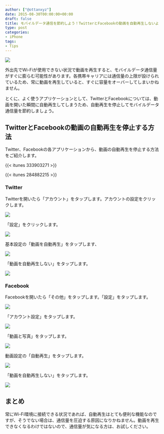 ```yaml
---
author: ["@ottanxyz"]
date: 2015-08-30T00:00:00+00:00
draft: false
title: モバイルデータ通信を節約しよう！TwitterとFacebookの動画を自動再生しないようにする方法
type: post
categories:
- iPhone
tags:
- Tips
---
```


![](150830-55e27a631d445.png)






外出先でWi-Fiが使用できない状況で動画を再生すると、モバイルデータ通信量がすぐに膨らむ可能性があります。各携帯キャリアには通信量の上限が設けられているため、常に動画を再生していると、すぐに容量をオーバーしてしまいかねません。





とくに、よく使うアプリケーションとして、TwitterとFacebookについては、動画を開いた瞬間に自動再生してしまうため、自動再生を停止してモバイルデータ通信量を節約しましょう。





## TwitterとFacebookの動画の自動再生を停止する方法





Twitter、Facebookの各アプリケーションから、動画の自動再生を停止する方法をご紹介します。



{{< itunes 333903271 >}}

{{< itunes 284882215 >}}



### Twitter





Twitterを開いたら「アカウント」をタップします。アカウントの設定をクリックします。





![](150830-55e27a691ff89.png)






「設定」をクリックします。





![](150830-55e27a6cba47c.png)






基本設定の「動画を自動再生」をタップします、





![](150830-55e27a6fb2b86.png)






「動画を自動再生しない」をタップします。





![](150830-55e27a71df679.png)






### Facebook





Facebookを開いたら「その他」をタップします。「設定」をタップします。





![](150830-55e27a73e9aa0.png)






「アカウント設定」をタップします。





![](150830-55e27a75dc7cf.png)






「動画と写真」をタップします。





![](150830-55e27a77e21c1.png)






動画設定の「自動再生」をタップします。





![](150830-55e27a798595d.png)






「動画を自動再生しない」をタップします。





![](150830-55e27a7b76f16.png)






## まとめ





常にWi-Fi環境に接続できる状況であれば、自動再生はとても便利な機能なのですが、そうでない場合は、通信量を圧迫する原因になりかねません。動画を再生できなくなるわけではないので、通信量が気になる方は、お試しください。
